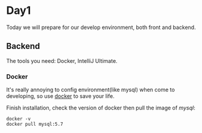 # Day1

Today we will prepare for our develop environment, both front and backend.

## Backend

The tools you need: Docker, IntelliJ Ultimate.

### Docker

It's really annoying to config environment(like mysql) when come to developing, so use [docker](https://docs.docker.com/desktop/setup/install/linux/archlinux/) to save your life.

Finish installation, check the version of docker then pull the image of *mysql*:

```
docker -v
docker pull mysql:5.7
```
